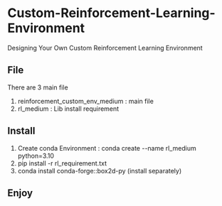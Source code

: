 # Custom-Reinforcement-Learning-Environment
Designing Your Own Custom Reinforcement Learning Environment
## File 
There are 3 main file
1. reinforcement_custom_env_medium : main file
3. rl_medium : Lib install requirement
## Install
1. Create conda Environment : conda create --name rl_medium python=3.10
2. pip install -r rl_requirement.txt
3. conda install conda-forge::box2d-py (install separately)
## Enjoy 
